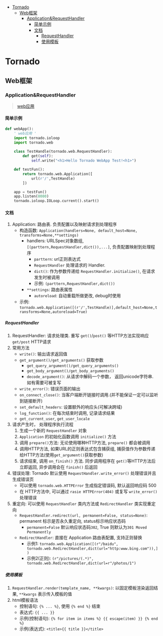 <!-- TOC -->

- [Tornado](#tornado)
    - [Web框架](#web框架)
        - [Application&RequestHandler](#applicationrequesthandler)
            - [简单示例](#简单示例)
            - [文档](#文档)
                - [RequestHandler](#requesthandler)
                - [使用模板](#使用模板)

<!-- /TOC -->

# Tornado

## Web框架
### Application&RequestHandler
> [web应用](http://tornado-zh.readthedocs.io/zh/latest/web.html)
#### 简单示例
```Python
def webApp():
    ' web应用 '
    import tornado.ioloop
    import tornado.web
    
    class TestHandle(tornado.web.RequestHandler):
        def get(self):
            self.write("<h1>Hello Tornado WebApp Test!<h1>")

    def testFun():
        return tornado.web.Application([
            url(r'/',TestHandle)
        ])

    app = testFun()
    app.listen(8080)
    tornado.ioloop.IOLoop.current().start()
```
#### 文档
1. Application: 路由表. 负责配置以及映射请求到处理程序
    - 构造函数: `Application(handlers=None, default_host=None, transforms=None,**settings)`
        - handlers: URLSpec对象数组, `[(parttern,RequestHandler,dict()),...]`, 负责配置映射到处理程序
            - `parttern`: url正则表达式
            - `RequestHandler` 处理请求的 Handler. 
            - `dict()`: 作为参数传递给 `RequestHandler.initialize()`, 在请求发生时被调用
            - 示例: `(parttern,RequestHandler,dict())`
        - `**settings`: 路由表属性
            - `autoreload`: 自动重载所做更改, debug时使用
    - 示例: `tornado.web.Application([(r'/',TestHandle)],default_host=None,transforms=None,autoreload=True)`
##### RequestHandler
1. RequestHandler: 请求处理类. 重写 `get()`/`post()` 等HTTP方法实现响应 `get/post` HTTP请求
2. 常用方法
    - `write()`: 输出请求返回值
    - `get_argument()/get_arguments()` 获取参数
        - `get_query_argument()/get_query_arguments()`
        - `get_body_argument()/get_body_arguments()`
        - `decode_argument()`: 从请求中解码一个参数， 返回unicode字符串. 如有需要可被复写
    - `write_error()`: 错误页面的输出
    - `on_connect_close()`: 当客户端断开链接时调用.(并不能保证一定可以监听到链接断开)
    - `set_default_headers`: 设置额外的响应头(可解决跨域)
    - `log_function()`: 在每次结束时调用, 记录请求结果
    - `get_current_user`, `get_user_locale`
3. 请求产生时， 处理程序执行流程
    1. 生成一个新的 `RequestHandler` 对象
    2. `Application` 的初始化函数调用 `initialize()` 方法
    3. 调用 `prepare()`方法: 无论使用哪种HTTP方法, `prepare()` 都会被调用
    4. 调用HTTP方法, 如果URL的正则表达式包含捕获组, 捕获值作为参数传递给HTTP方法(使用`get_argument()`获取参数)
    5. 请求结束, 调用 `on_finish()` 方法. 同步调用程序在 `get()`等HTTP方法后立即返回, 异步调用会在 `finish()` 后返回
4. 错误处理: Tornado 默认使用 `RequestHandler.write_error()` 处理错误并且生成错误页
    - 可以使用 `tornado.web.HTTPError` 生成指定错误码, 默认返回响应码 500
    - 在 HTTP方法中, 可以通过 `rasie HTTPError(404)` 或复写 `write_error()` 处理错误
5. 重定向: 可以使用 `RequestHandler` 类内方法或 `RedirectHandler` 类实现重定向
    - `RequestHandler.redirect(url, permanent=False, status=None)`: permanent 标示是否永久重定向, status标示响应状态码
        - `permanent=False` 默认响应状态码`302`, True 则默认为`301 Moved Permanently`
    - `RedirectHandler`: 直接在 Application 路由表配置, 支持正则替换
        - 示例1: `tornado.web.Application([(r"/baidu", tornado.web.RedirectHandler,dict(url="http:www.bing.com")),])`
        - 示例2(正则): `(r"/pictures/(.*)", tornado.web.RedirectHandler,dict(url=r"/photos/1")`
##### 使用模板
1. `RequestHandler.render(template_name, **kwargs)`: 以固定模板渲染返回结果, `**kwargs` 表示传入模板的值
2. html模板语法
    - 控制语句: `{% ... %}`, 使用 `{% end %}` 结束
    - 表达式: `{{ ... }}`
    - 示例(控制语句): `{% for item in items %} {{ escape(item) }} {% end %}`
    - 示例(表达式): `<title>{{ title }}</title>`